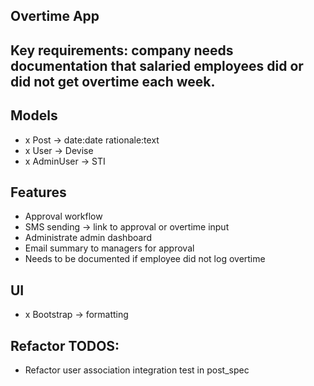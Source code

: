 ## Overtime App

## Key requirements: company needs documentation that salaried employees did or did not get overtime each week.

## Models
- x Post -> date:date rationale:text
- x User -> Devise
- x AdminUser -> STI

## Features
- Approval workflow
- SMS sending -> link to approval or overtime input
- Administrate admin dashboard
- Email summary to managers for approval
- Needs to be documented if employee did not log overtime

## UI
-  x Bootstrap -> formatting

## Refactor TODOS: 
- Refactor user association integration test in post_spec